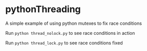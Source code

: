 # pythonThreading
A simple example of using python mutexes to fix race conditions

Run `python thread_nolock.py` to see race conditions in action

Run `python thread_lock.py` to see race conditions fixed

